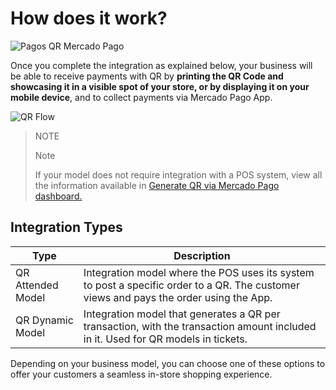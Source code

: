 # How does it work?

![Pagos QR Mercado Pago](mobile/qr_mla2.es.png)

Once you complete the integration as explained below, your business will be able to receive payments with QR by **printing the QR Code and showcasing it in a visible spot of your store, or by displaying it on your mobile device**, and to collect payments via Mercado Pago App.

![QR Flow](mobile/qr_flujo.es.png)

> NOTE
>
> Note
>
> If your model does not require integration with a POS system, view all the information available in [Generate QR via Mercado Pago dashboard.](/developers/en/docs/qr-code/integrations-front)

## Integration Types

| Type | Description |
| --- | --- |
| QR Attended Model | Integration model where the POS uses its system to post a specific order to a QR. The customer views and pays the order using the App.  |
| QR Dynamic Model  | Integration model that generates a QR per transaction, with the transaction amount included in it. Used for QR models in tickets.  |

Depending on your business model, you can choose one of these options to offer your customers a seamless in-store shopping experience.